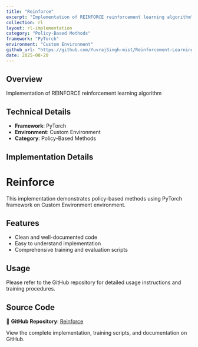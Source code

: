 ```yaml
---
title: "Reinforce"
excerpt: "Implementation of REINFORCE reinforcement learning algorithm"
collection: rl
layout: rl-implementation
category: "Policy-Based Methods"
framework: "PyTorch"
environment: "Custom Environment"
github_url: "https://github.com/YuvrajSingh-mist/Reinforcement-Learning/tree/master/REINFORCE"
date: 2025-08-20
---
```


## Overview
Implementation of REINFORCE reinforcement learning algorithm

## Technical Details
- **Framework**: PyTorch
- **Environment**: Custom Environment
- **Category**: Policy-Based Methods

## Implementation Details


# Reinforce

This implementation demonstrates policy-based methods using PyTorch framework on Custom Environment environment.

## Features
- Clean and well-documented code
- Easy to understand implementation
- Comprehensive training and evaluation scripts

## Usage
Please refer to the GitHub repository for detailed usage instructions and training procedures.


## Source Code
📁 **GitHub Repository**: [Reinforce](https://github.com/YuvrajSingh-mist/Reinforcement-Learning/tree/master/REINFORCE)

View the complete implementation, training scripts, and documentation on GitHub.
